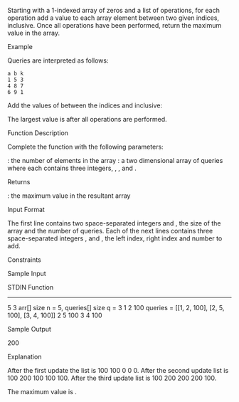 Starting with a 1-indexed array of zeros and a list of operations, for each operation add a value to each array element between two given indices, inclusive. Once all operations have been performed, return the maximum value in the array.

Example



Queries are interpreted as follows:

    a b k
    1 5 3
    4 8 7
    6 9 1


Add the values of  between the indices  and  inclusive:

The largest value is  after all operations are performed.

Function Description

Complete the function  with the following parameters:

: the number of elements in the array
: a two dimensional array of queries where each  contains three integers, , , and .

Returns

: the maximum value in the resultant array

Input Format

The first line contains two space-separated integers  and , the size of the array and the number of queries.
Each of the next  lines contains three space-separated integers ,  and , the left index, right index and number to add.

Constraints

Sample Input

STDIN       Function
-----       --------
5 3         arr[] size n = 5, queries[] size q = 3
1 2 100     queries = [[1, 2, 100], [2, 5, 100], [3, 4, 100]]
2 5 100
3 4 100


Sample Output

200


Explanation

After the first update the list is 100 100 0 0 0.
After the second update list is 100 200 100 100 100.
After the third update list is 100 200 200 200 100.

The maximum value is .